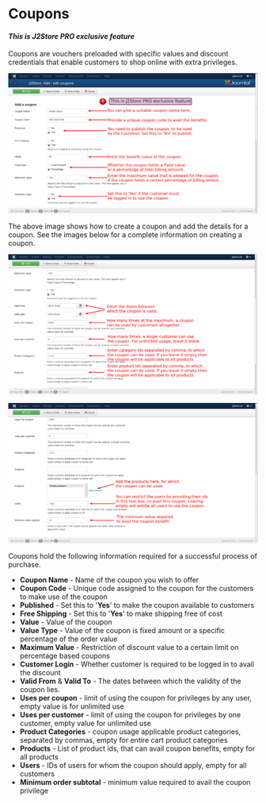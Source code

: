 # Coupons

#### ***This is J2Store PRO exclusive feature***

Coupons are vouchers preloaded with specific values and discount credentials that enable customers to shop online with extra privileges.


![Coupons Add 1](./assets/images/coupons_add_1.png)

The above image shows how to create a coupon and add the details for a coupon. See the images below for a complete information on creating a coupon.

![Coupons Add 2](./assets/images/coupons_add_2.png)

![Coupons Add 3](./assets/images/coupons_add_3.png)


Coupons hold the following information required for a successful process of purchase.
* **Coupon Name** - Name of the coupon you wish to offer
* **Coupon Code** - Unique code assigned to the coupon for the customers to make use of the coupon
* **Published** - Set this to '**Yes**' to make the coupon available to customers
* **Free Shipping** - Set this to '**Yes**' to make shipping free of cost
* **Value** - Value of the coupon
* **Value Type** - Value of the coupon is fixed amount or a specific percentage of the order value
* **Maximum Value** - Restriction of discount value to a certain limit on percentage based coupons
* **Customer Login** - Whether customer is required to be logged in to avail the discount
* **Valid From** & **Valid To** - The dates between which the validity of the coupon lies.
* **Uses per coupon** - limit of using the coupon for privileges by any user, empty value is for unlimited use
* **Uses per customer** - limit of using the coupon for privileges by one customer, empty value for unlimited use
* **Product Categories** - coupon usage applicable product categories, separated by commas, empty for entire cart product categories
* **Products** - List of product ids, that can avail coupon benefits, empty for all products
* **Users** - IDs of users for whom the coupon should apply, empty for all customers
* **Minimum order subtotal** - minimum value required to avail the coupon privilege
